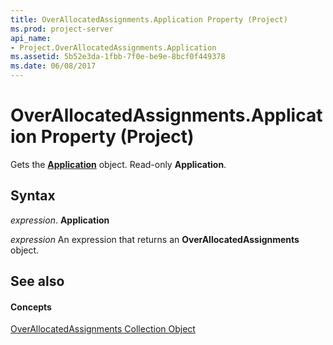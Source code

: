 ```yaml
---
title: OverAllocatedAssignments.Application Property (Project)
ms.prod: project-server
api_name:
- Project.OverAllocatedAssignments.Application
ms.assetid: 5b52e3da-1fbb-7f0e-be9e-8bcf0f449378
ms.date: 06/08/2017
---
```



# OverAllocatedAssignments.Application Property (Project)

Gets the  **[Application](application-object-project.md)** object. Read-only **Application**.


## Syntax

 _expression_. **Application**

 _expression_ An expression that returns an **OverAllocatedAssignments** object.


## See also


#### Concepts


[OverAllocatedAssignments Collection Object](overallocatedassignments-object-project.md)

